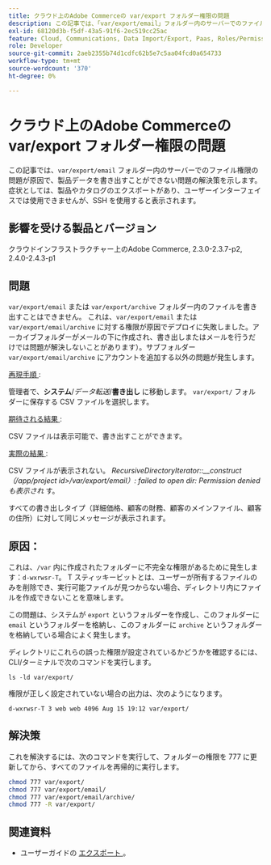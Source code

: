 ```yaml
---
title: クラウド上のAdobe Commerceの var/export フォルダー権限の問題
description: この記事では、「var/export/email」フォルダー内のサーバーでのファイル権限の問題が原因で、製品データを書き出すことができない問題の解決策を説明します。 症状としては、製品やカタログのエクスポートがあり、ユーザーインターフェイスでは使用できませんが、SSH を使用すると表示されます。
exl-id: 68120d3b-f5df-43a5-91f6-2ec519cc25ac
feature: Cloud, Communications, Data Import/Export, Paas, Roles/Permissions
role: Developer
source-git-commit: 2aeb2355b74d1cdfc62b5e7c5aa04fcd0a654733
workflow-type: tm+mt
source-wordcount: '370'
ht-degree: 0%

---
```


# クラウド上のAdobe Commerceの var/export フォルダー権限の問題

この記事では、`var/export/email` フォルダー内のサーバーでのファイル権限の問題が原因で、製品データを書き出すことができない問題の解決策を示します。 症状としては、製品やカタログのエクスポートがあり、ユーザーインターフェイスでは使用できませんが、SSH を使用すると表示されます。

## 影響を受ける製品とバージョン

クラウドインフラストラクチャー上のAdobe Commerce, 2.3.0-2.3.7-p2, 2.4.0-2.4.3-p1

## 問題

`var/export/email` または `var/export/archive` フォルダー内のファイルを書き出すことはできません。
これは、`var/export/email` または `var/export/email/archive` に対する権限が原因でデプロイに失敗しました。アーカイブフォルダーがメールの下に作成され、書き出しまたはメールを行うだけでは問題が解決しないことがあります）。サブフォルダー `var/export/email/archive` にアカウントを追加する以外の問題が発生します。

<u> 再現手順 </u>:

管理者で、**システム**/*データ転送*/**書き出し** に移動します。
`var/export/` フォルダーに保存する CSV ファイルを選択します。

<u> 期待される結果 </u>:

CSV ファイルは表示可能で、書き出すことができます。

<u> 実際の結果 </u>:

CSV ファイルが表示されない。 *RecursiveDirectoryIterator::__construct （/app/project id>/var/export/email）: failed to open dir: Permission denied も表示され* す。

すべての書き出しタイプ（詳細価格、顧客の財務、顧客のメインファイル、顧客の住所）に対して同じメッセージが表示されます。

## 原因：

これは、`/var` 内に作成されたフォルダーに不完全な権限があるために発生します：`d-wxrwsr-T`。 T スティッキービットとは、ユーザーが所有するファイルのみを削除でき、実行可能ファイルが見つからない場合、ディレクトリ内にファイルを作成できないことを意味します。

この問題は、システムが `export` というフォルダーを作成し、このフォルダーに `email` というフォルダーを格納し、このフォルダーに `archive` というフォルダーを格納している場合によく発生します。

ディレクトリにこれらの誤った権限が設定されているかどうかを確認するには、CLI/ターミナルで次のコマンドを実行します。

`ls -ld var/export/`

権限が正しく設定されていない場合の出力は、次のようになります。

`d-wxrwsr-T 3 web web 4096 Aug 15 19:12 var/export/`


## 解決策

これを解決するには、次のコマンドを実行して、フォルダーの権限を 777 に更新してから、すべてのファイルを再帰的に実行します。

```bash
chmod 777 var/export/
chmod 777 var/export/email/
chmod 777 var/export/email/archive/
chmod 777 -R var/export/
```

## 関連資料

* ユーザーガイドの [ エクスポート ](https://experienceleague.adobe.com/en/docs/commerce-admin/systems/data-transfer/data-export)。
